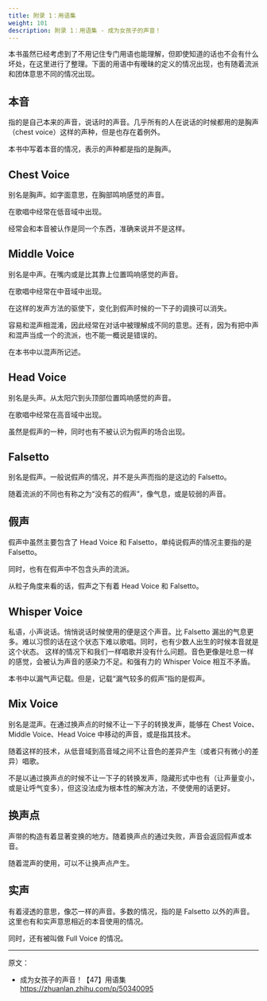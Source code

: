 ```yaml
---
title: 附录 1：用语集
weight: 101
description: 附录 1：用语集 - 成为女孩子的声音！
---
```


本书虽然已经考虑到了不用记住专门用语也能理解，但即使知道的话也不会有什么坏处，在这里进行了整理。下面的用语中有暧昧的定义的情况出现，也有随着流派和团体意思不同的情况出现。

## 本音

指的是自己本来的声音，说话时的声音。几乎所有的人在说话的时候都用的是胸声（chest voice）这样的声种，但是也存在着例外。

本书中写着本音的情况，表示的声种都是指的是胸声。

## Chest Voice

别名是胸声。如字面意思，在胸部鸣响感觉的声音。

在歌唱中经常在低音域中出现。

经常会和本音被认作是同一个东西，准确来说并不是这样。

## Middle Voice

别名是中声。在嘴内或是比其靠上位置鸣响感觉的声音。

在歌唱中经常在中音域中出现。

在这样的发声方法的驱使下，变化到假声时候的一下子的调换可以消失。

容易和混声相混淆，因此经常在对话中被理解成不同的意思。还有，因为有把中声和混声当成一个的流派，也不能一概说是错误的。

在本书中以混声所记述。

## Head Voice

别名是头声。从太阳穴到头顶部位置鸣响感觉的声音。

在歌唱中经常在高音域中出现。

虽然是假声的一种，同时也有不被认识为假声的场合出现。

## Falsetto

别名是假声。一般说假声的情况，并不是头声而指的是这边的 Falsetto。

随着流派的不同也有称之为“没有芯的假声”，像气息，或是较弱的声音。

## 假声

假声中虽然主要包含了 Head Voice 和 Falsetto，单纯说假声的情况主要指的是 Falsetto。

同时，也有在假声中不包含头声的流派。

从粒子角度来看的话，假声之下有着 Head Voice 和 Falsetto。

## Whisper Voice

私语，小声说话。悄悄说话时候使用的便是这个声音。比 Falsetto 漏出的气息更多。难以习惯的话在这个状态下难以歌唱。同时，也有少数人出生的时候本音就是这个状态。
这样的情况下和我们一样唱歌并没有什么问题。音色更像是吐息一样的感觉，会被认为声音的感染力不足。和强有力的 Whisper Voice 相互不矛盾。

本书中以漏气声记载。但是，记载“漏气较多的假声”指的是假声。

## Mix Voice

别名是混声。在通过换声点的时候不让一下子的转换发声，能够在 Chest Voice、Middle Voice、Head Voice 中移动的声音，或是指其技术。

随着这样的技术，从低音域到高音域之间不让音色的差异产生（或者只有微小的差异）唱歌。

不是以通过换声点的时候不让一下子的转换发声，隐藏形式中也有（让声量变小，或是让呼气变多），但这没法成为根本性的解决方法，不使使用的话更好。

## 换声点

声带的构造有着显著变换的地方。随着换声点的通过失败，声音会返回假声或本音。

随着混声的使用，可以不让换声点产生。

## 实声

有着浸透的意思，像芯一样的声音。多数的情况，指的是 Falsetto 以外的声音。这里也有和实声意思相近的本音使用的情况。

同时，还有被叫做 Full Voice 的情况。

---

原文：

- 成为女孩子的声音！【47】用语集\
  <https://zhuanlan.zhihu.com/p/50340095>

